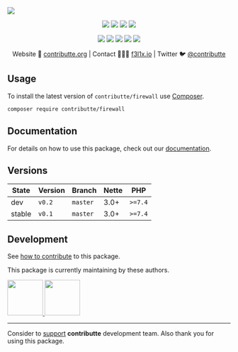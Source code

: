 ![](https://heatbadger.now.sh/github/readme/contributte/firewall/)

<p align=center>
    <a href="https://github.com/contributte/firewall/actions"><img src="https://badgen.net/github/checks/contributte/firewall"></a>
    <a href="https://coveralls.io/r/contributte/firewall"><img src="https://badgen.net/coveralls/c/github/contributte/firewall"></a>
    <a href="https://packagist.org/packages/contributte/firewall"><img src="https://badgen.net/packagist/dm/contributte/firewall"></a>
    <a href="https://packagist.org/packages/contributte/firewall"><img src="https://badgen.net/packagist/v/contributte/firewall"></a>
</p>
<p align=center>
    <a href="https://packagist.org/packages/contributte/firewall"><img src="https://badgen.net/packagist/php/contributte/firewall"></a>
    <a href="https://github.com/contributte/firewall"><img src="https://badgen.net/github/license/contributte/firewall"></a>
    <a href="https://bit.ly/ctteg"><img src="https://badgen.net/badge/support/gitter/cyan"></a>
  <a href="https://bit.ly/cttfo"><img src="https://badgen.net/badge/support/forum/yellow"></a>
  <a href="https://contributte.org/partners.html"><img src="https://badgen.net/badge/sponsor/donations/F96854"></a>
</p>

<p align=center>
    Website 🚀 <a href="https://contributte.org">contributte.org</a> | Contact 👨🏻‍💻 <a href="https://f3l1x.io">f3l1x.io</a> | Twitter 🐦 <a href="https://twitter.com/contributte">@contributte</a>
</p>

## Usage

To install the latest version of `contributte/firewall` use [Composer](https://getcomposer.org).

```bash
composer require contributte/firewall
```
## Documentation

For details on how to use this package, check out our [documentation](.docs).

## Versions

| State       | Version       | Branch   | Nette | PHP     |
|-------------|---------------|----------|-------|---------|
| dev         | `v0.2`        | `master` | 3.0+  | `>=7.4` |
| stable      | `v0.1`        | `master` | 3.0+  | `>=7.4` |

## Development

See [how to contribute](https://contributte.org/contributing.html) to this package.

This package is currently maintaining by these authors.

<a href="https://github.com/f3l1x">
  <img width="80" height="80" src="https://avatars2.githubusercontent.com/u/538058?v=3&s=80">
</a>
<a href="https://github.com/krekos">
  <img width="80" height="80" src="https://avatars2.githubusercontent.com/u/1011578?v=3&s=80">
</a>

-----

Consider to [support](https://contributte.org/partners.html) **contributte** development team.
Also thank you for using this package.
